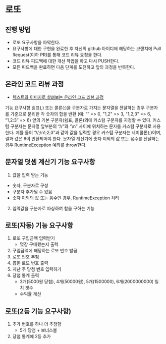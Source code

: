 # 로또
## 진행 방법
* 로또 요구사항을 파악한다.
* 요구사항에 대한 구현을 완료한 후 자신의 github 아이디에 해당하는 브랜치에 Pull Request(이하 PR)를 통해 코드 리뷰 요청을 한다.
* 코드 리뷰 피드백에 대한 개선 작업을 하고 다시 PUSH한다.
* 모든 피드백을 완료하면 다음 단계를 도전하고 앞의 과정을 반복한다.

## 온라인 코드 리뷰 과정
* [텍스트와 이미지로 살펴보는 온라인 코드 리뷰 과정](https://github.com/next-step/nextstep-docs/tree/master/codereview)


기능 요구사항
쉼표(,) 또는 콜론(:)을 구분자로 가지는 문자열을 전달하는 경우 구분자를 기준으로 분리한 각 숫자의 합을 반환 (예: “” => 0, "1,2" => 3, "1,2,3" => 6, “1,2:3” => 6)
앞의 기본 구분자(쉼표, 콜론)외에 커스텀 구분자를 지정할 수 있다. 커스텀 구분자는 문자열 앞부분의 “//”와 “\n” 사이에 위치하는 문자를 커스텀 구분자로 사용한다. 예를 들어 “//;\n1;2;3”과 같이 값을 입력할 경우 커스텀 구분자는 세미콜론(;)이며, 결과 값은 6이 반환되어야 한다.
문자열 계산기에 숫자 이외의 값 또는 음수를 전달하는 경우 RuntimeException 예외를 throw한다.

## 문자열 덧셈 계산기 기능 요구사항
1. 값을 입력 받는 기능
- 숫자, 구분자로 구성
- 구분자 추가될 수 있음
- 숫자 이외의 값 또는 음수인 경우, RuntimeException 처리
2. 입력값을 구분자로 파싱하여 합을 구하는 기능

## 로또(자동) 기능 요구사항
1. 로또 구입금액 입력받기
    - 몇장 구매했는지 출력
2. 구입금액에 해당하는 로또 번호 발급
3. 로또 번호 추첨
4. 뽑힌 로또 번호 출력 
5. 지난 주 당첨 번호 입력하기
6. 당첨 통계 출력
    - 3개(5000원 당첨), 4개(50000원), 5개(1500000), 6개(2000000000) 일치 갯수
    - 수익률 계산
    
## 로또(2등 기능 요구사항)
1. 추가 번호를 하나 더 추첨함
    - 5개 당첨 + 보너스볼
2. 당첨 통계에 2등 추가
